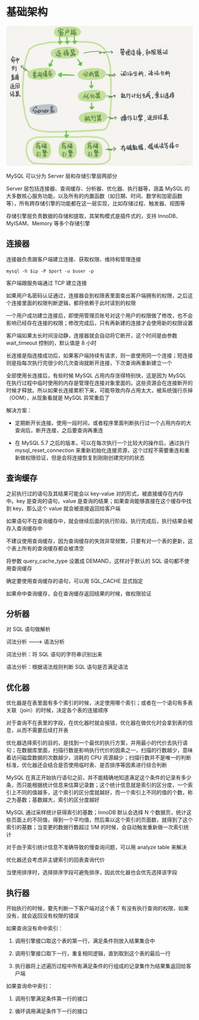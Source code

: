 # 基础架构

![](../../Picture/Database/MySQL/infrastructure/01.png)

MySQL 可以分为 Server 层和存储引擎层两部分

Server 层包括连接器、查询缓存、分析器、优化器、执行器等，涵盖 MySQL 的大多数核心服务功能，以及所有的内置函数（如日期、时间、数学和加密函数等），所有跨存储引擎的功能都在这一层实现，比如存储过程、触发器、视图等

存储引擎层负责数据的存储和提取，其架构模式是插件式的，支持 InnoDB、MyISAM、Memory 等多个存储引擎

## 连接器

连接器负责跟客户端建立连接、获取权限、维持和管理连接

```
mysql -h $ip -P $port -u $user -p
```

客户端跟服务端通过 TCP 建立连接

如果用户名密码认证通过，连接器会到权限表里面查出客户端拥有的权限，之后这个连接里面的权限判断逻辑，都将依赖于此时读到的权限

一个用户成功建立连接后，即使用管理员账号对这个用户的权限做了修改，也不会影响已经存在连接的权限；修改完成后，只有再新建的连接才会使用新的权限设置

客户端如果太长时间没动静，连接器就会自动将它断开，这个时间是由参数 wait_timeout 控制的，默认值是 8 小时

长连接是指连接成功后，如果客户端持续有请求，则一直使用同一个连接；短连接则是指每次执行完很少的几次查询就断开连接，下次查询再重新建立一个

全部使用长连接后，有些时候 MySQL 占用内存涨得特别快，这是因为 MySQL 在执行过程中临时使用的内存是管理在连接对象里面的。这些资源会在连接断开的时候才释放。所以如果长连接累积下来，可能导致内存占用太大，被系统强行杀掉（OOM），从现象看就是 MySQL 异常重启了

解决方案：

- 定期断开长连接。使用一段时间，或者程序里面判断执行过一个占用内存的大查询后，断开连接，之后要查询再重连

- 在 MySQL 5.7 之后的版本，可以在每次执行一个比较大的操作后，通过执行 mysql_reset_connection 来重新初始化连接资源，这个过程不需要重连和重新做权限验证，但是会将连接恢复到刚刚创建完时的状态

## 查询缓存

之前执行过的语句及其结果可能会以 key-value 对的形式，被直接缓存在内存中。key 是查询的语句，value 是查询的结果；如果查询能够直接在这个缓存中找到 key，那么这个 value 就会被直接返回给客户端

如果语句不在查询缓存中，就会继续后面的执行阶段。执行完成后，执行结果会被存入查询缓存中

不建议使用查询缓存，因为查询缓存的失效非常频繁，只要有对一个表的更新，这个表上所有的查询缓存都会被清空

将参数 query_cache_type 设置成 DEMAND，这样对于默认的 SQL 语句都不使用查询缓存

确定要使用查询缓存的语句，可以用 SQL_CACHE 显式指定

如果命中查询缓存，会在查询缓存返回结果的时候，做权限验证

## 分析器

对 SQL 语句做解析

词法分析 ---> 语法分析

词法分析：将 SQL 语句的字符串识别出来

语法分析：根据语法规则判断 SQL 语句是否满足语法

## 优化器

优化器是在表里面有多个索引的时候，决定使用哪个索引；或者在一个语句有多表关联（join）的时候，决定各个表的连接顺序

对于查询不在表里的字段，在优化器时就会报错，优化器在做优化时会拿到表的信息，从而不需要后续打开表

优化器选择索引的目的，是找到一个最优的执行方案，并用最小的代价去执行语句；在数据库里面，扫描行数是影响执行代价的因素之一，扫描的行数越少，意味着访问磁盘数据的次数越少，消耗的 CPU 资源越少；扫描行数并不是唯一的判断标准，优化器还会结合是否使用临时表、是否排序等因素进行综合判断

MySQL 在真正开始执行语句之前，并不能精确地知道满足这个条件的记录有多少条，而只能根据统计信息来估算记录数；这个统计信息就是索引的区分度，一个索引上不同的值越多，这个索引的区分度就越好，而一个索引上不同的值的个数，称之为基数；基数越大，索引的区分度越好

MySQL 通过采样统计获得索引的基数；InnoDB 默认会选择 N 个数据页，统计这些页面上的不同值，得到一个平均值，然后乘以这个索引的页面数，就得到了这个索引的基数；当变更的数据行数超过 1/M 的时候，会自动触发重新做一次索引统计

对于由于索引统计信息不准确导致的慢查询问题，可以用 analyze table 来解决

优化器还会考虑非主键索引的回表查询代价

当使用排序时，选择排序字段可避免排序，因此优化器也会优先选择该字段

## 执行器

开始执行的时候，要先判断一下客户端对这个表 T 有没有执行查询的权限，如果没有，就会返回没有权限的错误

如果查询没有命中索引：

1. 调用引擎接口取这个表的第一行，满足条件则放入结果集合中

2. 调用引擎接口取下一行，重复相同逻辑，直到取到这个表的最后一行

3. 执行器将上述遍历过程中所有满足条件的行组成的记录集作为结果集返回给客户端

如果查询命中索引：

1. 调用引擎满足条件第一行的接口

2. 循环调用满足条件下一行的接口